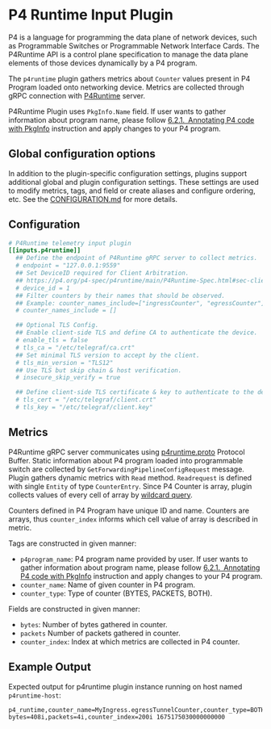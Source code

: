 # P4 Runtime Input Plugin

P4 is a language for programming the data plane of network devices,
such as Programmable Switches or Programmable Network Interface Cards.
The P4Runtime API is a control plane specification to manage
the data plane elements of those devices dynamically by a P4 program.

The `p4runtime` plugin gathers metrics about `Counter` values
present in P4 Program loaded onto networking device.
Metrics are collected through gRPC connection with
[P4Runtime](https://github.com/p4lang/p4runtime) server.

P4Runtime Plugin uses `PkgInfo.Name` field.
If user wants to gather information about program name, please follow
[6.2.1. Annotating P4 code with PkgInfo] instruction and apply changes
to your P4 program.

## Global configuration options <!-- @/docs/includes/plugin_config.md -->

In addition to the plugin-specific configuration settings, plugins support
additional global and plugin configuration settings. These settings are used to
modify metrics, tags, and field or create aliases and configure ordering, etc.
See the [CONFIGURATION.md][CONFIGURATION.md] for more details.

[CONFIGURATION.md]: ../../../docs/CONFIGURATION.md#plugins

## Configuration

```toml @sample.conf
# P4Runtime telemetry input plugin
[[inputs.p4runtime]]
  ## Define the endpoint of P4Runtime gRPC server to collect metrics.
  # endpoint = "127.0.0.1:9559"
  ## Set DeviceID required for Client Arbitration.
  ## https://p4.org/p4-spec/p4runtime/main/P4Runtime-Spec.html#sec-client-arbitration-and-controller-replication
  # device_id = 1
  ## Filter counters by their names that should be observed.
  ## Example: counter_names_include=["ingressCounter", "egressCounter"]
  # counter_names_include = []

  ## Optional TLS Config.
  ## Enable client-side TLS and define CA to authenticate the device.
  # enable_tls = false
  # tls_ca = "/etc/telegraf/ca.crt"
  ## Set minimal TLS version to accept by the client.
  # tls_min_version = "TLS12"
  ## Use TLS but skip chain & host verification.
  # insecure_skip_verify = true

  ## Define client-side TLS certificate & key to authenticate to the device.
  # tls_cert = "/etc/telegraf/client.crt"
  # tls_key = "/etc/telegraf/client.key"
```

## Metrics

P4Runtime gRPC server communicates using [p4runtime.proto] Protocol Buffer.
Static information about P4 program loaded into programmable switch
are collected by `GetForwardingPipelineConfigRequest` message.
Plugin gathers dynamic metrics with `Read` method.
`Readrequest` is defined with single `Entity` of type `CounterEntry`.
Since P4 Counter is array, plugin collects values of every cell of array
by [wildcard query].

Counters defined in P4 Program have unique ID and name.
Counters are arrays, thus `counter_index` informs
which cell value of array is described in metric.

Tags are constructed in given manner:

- `p4program_name`: P4 program name provided by user.
If user wants to gather information about program name, please follow
[6.2.1. Annotating P4 code with PkgInfo] instruction and apply changes
to your P4 program.
- `counter_name`: Name of given counter in P4 program.
- `counter_type`: Type of counter (BYTES, PACKETS, BOTH).

Fields are constructed in given manner:

- `bytes`: Number of bytes gathered in counter.
- `packets` Number of packets gathered in counter.
- `counter_index`: Index at which metrics are collected in P4 counter.

## Example Output

Expected output for p4runtime plugin instance
running on host named `p4runtime-host`:

```text
p4_runtime,counter_name=MyIngress.egressTunnelCounter,counter_type=BOTH,host=p4 bytes=408i,packets=4i,counter_index=200i 1675175030000000000
```

[6.2.1. Annotating P4 code with PkgInfo]: https://p4.org/p4-spec/p4runtime/main/P4Runtime-Spec.html#sec-annotating-p4-code-with-pkginfo
[p4runtime.proto]: https://github.com/p4lang/p4runtime/blob/main/proto/p4/v1/p4runtime.proto
[wildcard query]: https://github.com/p4lang/p4runtime/blob/main/proto/p4/v1/p4runtime.proto#L379
